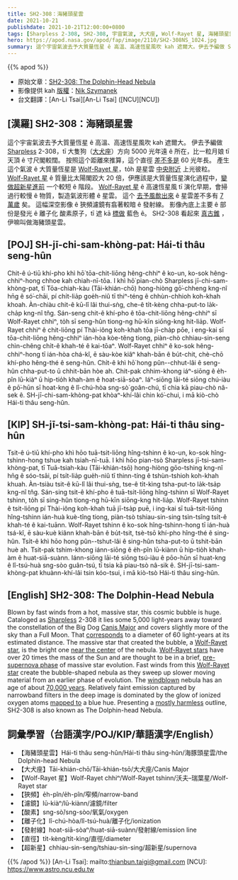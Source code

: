 ```yaml
---
title: SH2-308：海豬頭星雲
date: 2021-10-21
publishdate: 2021-10-21T12:00:00+0800
tags: [Sharpless 2-308, SH2-308, 宇宙氣波, 大犬座, Wolf-Rayet 星, 海豬頭星雲, 超新星, 恆星風, 恆星演化]
hero: https://apod.nasa.gov/apod/fap/image/2110/SH2-308NS_1024.jpg
summary: 這个宇宙氣波去予大質量恆星 ê 高溫、高速恆星風吹 kah 遮爾大。伊去予編做 SH2-308，tī 大犬座方向 5000 光年遠 ê 所在，比一粒月娘 tī 天頂 ê 寸尺閣較闊。
---
```


{{% apod %}}

- 原始文章：[SH2-308: The Dolphin-Head Nebula](https://apod.nasa.gov/apod/ap211021.html)
- 影像提供 kah [版權][copyright]：[Nik Szymanek](http://www.ccdland.net/)
- 台文翻譯：[An-Li Tsai][An-Li Tsai] ([NCU][NCU])

## [漢羅] SH2-308：海豬頭星雲
這个宇宙氣波去予大質量恆星 ê 高溫、高速恆星風吹 kah 遮爾大。
伊去予編做 [Sharpless][Sharpless] 2-308，tī 大隻狗（[大犬座][Canis Major]）方向 5000 光年遠 ê 所在，比一粒月娘 tī 天頂 ê 寸尺閣較闊。
按照這个距離來推算，這个直徑 [差不多是][corresponds] 60 光年長。
產生這个氣波 ê 大質量恆星是 [Wolf-Rayet 星][Wolf-Rayet star 1]，to̍h 是星雲 [中央附近][near the center] 上光彼粒。
[Wolf-Rayet 星][Wolf-Rayet stars] ê 質量比太陽閣跤大 20 倍，伊應該是大質量恆星演化過程中，[變做超新星進前][pre-supernova phase] 一个較短 ê 階段。
[Wolf-Rayet 星][Wolf-Rayet star 2] ê 高速恆星風 tī 演化早期，會掃過行較慢 ê 物質，製造氣波形體 ê 星雲。
這个 [去予風歕出來][windblown] ê 星雲差不多有 [7 萬歲][70,000 years] 矣。
這幅深空影像 ê 狹頻濾鏡有翕著較暗 ê 發射線。
影像內底上主要 ê 部份是發光 ê 離子化 酸素原子，tī 遮 kā [標做][mapped to] 藍色 ê。
SH2-308 看起來 [真古錐][mostly harmless] ，伊嘛叫做海豬頭星雲。

## [POJ] SH-jī-chi-sam-khòng-pat: Hái-ti thâu seng-hûn
Chit-ê ú-tiū khí-pho khì hō͘ tōa-chit-liōng hêng-chhiⁿ ê ko-un, ko-sok hêng-chhiⁿ-hong chhoe kah chiah-nī-tōa.
I khì hō͘ pian-chò Sharpless jī-chi-sam-khòng-pat, tī Tōa-chiah-kàu (Tāi-khián-chō) hong-hiòng gō͘-chheng kng-nî hn̄g ê só͘-chāi, pí chi̍t-lia̍p goe̍h-niû tī thiⁿ-téng ê chhùn-chhioh koh-khah khoah.
Àn-chiàu chit-ê kū-lî lâi thui-sǹg, che-ê ti̍t-kèng chha-put-to la̍k-cha̍p kng-nî tn̂g.
Sán-seng chit-ê khí-pho ê tōa-chit-liōng hêng-chhiⁿ sī Wolf-Rayet chhiⁿ, to̍h sī seng-hûn tiong-ng hū-kīn siōng-kng hit-lia̍p.
Wolf-Rayet chhiⁿ ê chit-liōng pí Thài-iông koh-khah tōa jī-cha̍p pōe, i eng-kai sī tōa-chit-liōng hêng-chhiⁿ ián-hòa kòe-têng tiong, piàn-chò chhiau-sin-seng chìn-chêng chi̍t-ê khah-té ê kai-tōaⁿ.
Wolf-Rayet chhiⁿ ê ko-sok hêng-chhiⁿ-hong tī ián-hòa chá-kî, ē sàu-kòe kiâⁿ khah-bān ê bu̍t-chit, chè-chō khí-pho hêng-thé ê seng-hûn.
Chi̍t-ê khì hō͘ hong pûn--chhut-lâi ê seng-hûn chha-put-to ū chhit-bān hòe ah.
Chit-pak chhim-khong iáⁿ-siōng ê e̍h-pîn lū-kiàⁿ ū hip-tio̍h khah-àm ê hoat-siā-sòaⁿ.
Iáⁿ-siōng lāi-té siōng chú-iàu ê pō͘-hūn sī hoat-kng ê lî-chú-hòa sng-sò͘ goân-chú, tī chia kā piau-chò nâ-sek ê.
SH-jī-chi-sam-khòng-pat khòaⁿ-khí-lâi chin kó͘-chui, i mā kiò-chò Hái-ti thâu seng-hûn.

## [KIP] SH-jī-tsi-sam-khòng-pat: Hái-ti thâu sing-hûn
Tsit-ê ú-tiū khí-pho khì hōo tuā-tsit-liōng hîng-tshinn ê ko-un, ko-sok hîng-tshinn-hong tshue kah tsiah-nī-tuā.
I khì hōo pian-tsò Sharpless jī-tsi-sam-khòng-pat, tī Tuā-tsiah-kàu (Tāi-khián-tsō) hong-hiòng gōo-tshing kng-nî hn̄g ê sóo-tsāi, pí tsi̍t-lia̍p gue̍h-niû tī thinn-tíng ê tshùn-tshioh koh-khah khuah.
Àn-tsiàu tsit-ê kū-lî lâi thui-sǹg, tse-ê ti̍t-kìng tsha-put-to la̍k-tsa̍p kng-nî tn̂g.
Sán-sing tsit-ê khí-pho ê tuā-tsit-liōng hîng-tshinn sī Wolf-Rayet tshinn, to̍h sī sing-hûn tiong-ng hū-kīn siōng-kng hit-lia̍p.
Wolf-Rayet tshinn ê tsit-liōng pí Thài-iông koh-khah tuā jī-tsa̍p puē, i ing-kai sī tuā-tsit-liōng hîng-tshinn ián-huà kuè-tîng tiong, piàn-tsò tshiau-sin-sing tsìn-tsîng tsi̍t-ê khah-té ê kai-tuānn.
Wolf-Rayet tshinn ê ko-sok hîng-tshinn-hong tī ián-huà tsá-kî, ē sàu-kuè kiânn khah-bān ê bu̍t-tsit, tsè-tsō khí-pho hîng-thé ê sing-hûn.
Tsi̍t-ê khì hōo hong pûn--tshut-lâi ê sing-hûn tsha-put-to ū tshit-bān huè ah.
Tsit-pak tshim-khong iánn-siōng ê e̍h-pîn lū-kiànn ū hip-tio̍h khah-àm ê huat-siā-suànn.
Iánn-siōng lāi-té siōng tsú-iàu ê pōo-hūn sī huat-kng ê lî-tsú-huà sng-sòo guân-tsú, tī tsia kā piau-tsò nâ-sik ê.
SH-jī-tsi-sam-khòng-pat khuànn-khí-lâi tsin kóo-tsui, i mā kiò-tsò Hái-ti thâu sing-hûn.

## [English] SH2-308: The Dolphin-Head Nebula
Blown by fast winds from a hot, massive star, this cosmic bubble is huge.
Cataloged as [Sharpless][Sharpless] 2-308 it lies some 5,000 light-years away toward the constellation of the Big Dog [Canis Major][Canis Major] and covers slightly more of the sky than a Full Moon.
That [corresponds][corresponds] to a diameter of 60 light-years at its estimated distance.
The massive star that created the bubble, a [Wolf-Rayet star][Wolf-Rayet star 1], is the bright one [near the center][near the center] of the nebula.
[Wolf-Rayet stars][Wolf-Rayet stars] have over 20 times the mass of the Sun and are thought to be in a brief, [pre-supernova phase][pre-supernova phase] of massive star evolution.
Fast winds from this [Wolf-Rayet star][Wolf-Rayet star 2] create the bubble-shaped nebula as they sweep up slower moving material from an earlier phase of evolution.
The [windblown][windblown] nebula has an age of about [70,000 years][70,000 years].
Relatively faint emission captured by narrowband filters in the deep image is dominated by the glow of ionized oxygen atoms [mapped to][mapped to] a blue hue.
Presenting a [mostly harmless][mostly harmless] outline, SH2-308 is also known as The Dolphin-head Nebula.

## 詞彙學習（台語漢字/POJ/KIP/華語漢字/English）
- 【海豬頭星雲】Hái-ti thâu seng-hûn/Hái-ti thâu sing-hûn/海豚頭星雲/the Dolphin-head Nebula
- 【大犬座】Tāi-khián-chō/Tāi-khián-tsō/大犬座/Canis Major
- 【Wolf-Rayet 星】Wolf-Rayet chhiⁿ/Wolf-Rayet tshinn/沃夫–瑞葉星/Wolf-Rayet star
- 【狹頻】e̍h-pîn/e̍h-pîn/窄頻/narrow-band
- 【濾鏡】lū-kiàⁿ/lū-kiànn/濾鏡/filter
- 【酸素】sng-sò͘/sng-sòo/氧氣/oxygen
- 【離子化】lî-chú-hòa/lî-tsú-huà/離子化/ionization
- 【發射線】hoat-siā-sòaⁿ/huat-siā-suànn/發射線/emission line
- 【直徑】ti̍t-kèng/ti̍t-kìng/直徑/diameter
- 【超新星】chhiau-sin-seng/tshiau-sin-sing/超新星/supernova

{{% /apod %}}
[An-Li Tsai]: mailto:thianbun.taigi@gmail.com
[NCU]: https://www.astro.ncu.edu.tw

[copyright]: https://apod.nasa.gov/apod/fap/lib/about_apod.html#srapply

[Sharpless]:http://galaxymap.org/cat/list/sharpless/301
[Canis Major]:https://en.wikipedia.org/wiki/Canis_Major
[corresponds]:http://chandra.harvard.edu/photo/scale_distance.html
[Wolf-Rayet star 1]:http://en.wikipedia.org/wiki/Wolf-Rayet_star
[near the center]:https://en.wikipedia.org/wiki/EZ_Canis_Majoris
[Wolf-Rayet stars]:http://earthsky.org/space/wolf-rayets-are-the-most-massive-and-brightest-stars-known
[pre-supernova phase]:https://apod.nasa.gov/apod/ap030325.html
[Wolf-Rayet star 2]:https://www.nasa.gov/image-feature/goddard/hubble-view-wolf-rayet-stars-intense-and-short-lived
[windblown]:https://apod.nasa.gov/apod/ap080522.html
[70,000 years]:http://en.wikipedia.org/wiki/Middle_Paleolithic
[mapped to]:https://hubblesite.org/contents/articles/the-meaning-of-light-and-color
[mostly harmless]:https://www.goodreads.com/quotes/811-for-instance-on-the-planet-earth-man-had-always-assumed
